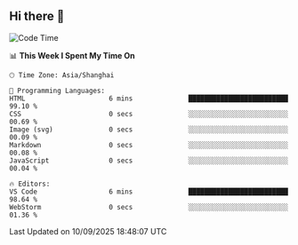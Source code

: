 ## Hi there 👋

<!--START_SECTION:waka-->
![Code Time](http://img.shields.io/badge/Code%20Time-22%20hrs%2053%20mins-blue)

📊 **This Week I Spent My Time On** 

```text
🕑︎ Time Zone: Asia/Shanghai

💬 Programming Languages: 
HTML                     6 mins              █████████████████████████   99.10 % 
CSS                      0 secs              ░░░░░░░░░░░░░░░░░░░░░░░░░   00.69 % 
Image (svg)              0 secs              ░░░░░░░░░░░░░░░░░░░░░░░░░   00.09 % 
Markdown                 0 secs              ░░░░░░░░░░░░░░░░░░░░░░░░░   00.08 % 
JavaScript               0 secs              ░░░░░░░░░░░░░░░░░░░░░░░░░   00.04 % 

🔥 Editors: 
VS Code                  6 mins              █████████████████████████   98.64 % 
WebStorm                 0 secs              ░░░░░░░░░░░░░░░░░░░░░░░░░   01.36 % 
```


 Last Updated on 10/09/2025 18:48:07 UTC
<!--END_SECTION:waka-->
